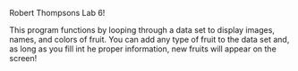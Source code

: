 Robert Thompsons Lab 6!

This program functions by looping through a data set to display images, names, and colors of fruit. You can add any type of fruit to the data set and, as long as you fill int he proper information, new fruits will appear on the screen!